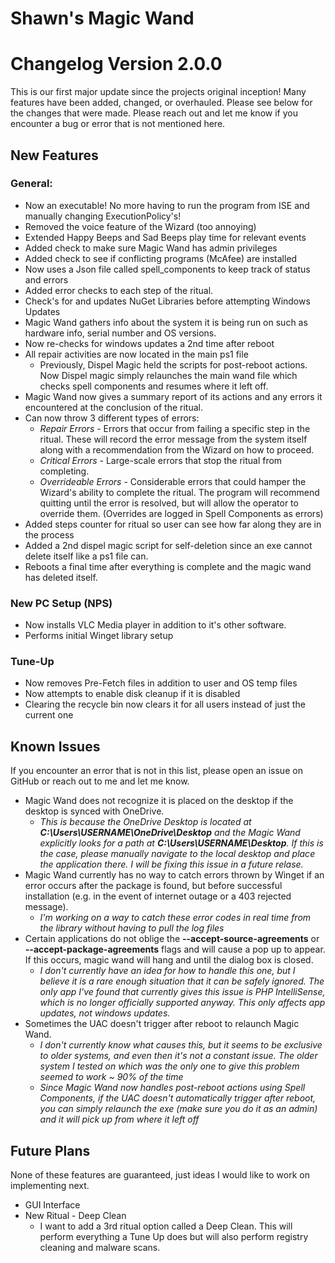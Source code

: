 # Shawn's Magic Wand

  

# Changelog Version 2.0.0
This is our first major update since the projects original inception! Many features have been added, changed, or overhauled. Please see below for the changes that were made. Please reach out and let me know if you encounter a bug or error that is not mentioned here.

## New Features

### General:
- Now an executable! No more having to run the program from ISE and manually changing ExecutionPolicy's!
- Removed the voice feature of the Wizard (too annoying)
- Extended Happy Beeps and Sad Beeps play time for relevant events
- Added check to make sure Magic Wand has admin privileges
- Added check to see if conflicting programs (McAfee) are installed
- Now uses a Json file called spell_components to keep track of status and errors
- Added error checks to each step of the ritual.
- Check's for and updates NuGet Libraries before attempting Windows Updates
- Magic Wand gathers info about the system it is being run on such as hardware info, serial number and OS versions.
- Now re-checks for windows updates a 2nd time after reboot
- All repair activities are now located in the main ps1 file
	- Previously, Dispel Magic held the scripts for post-reboot actions. Now Dispel magic simply relaunches the main wand file which checks spell components and resumes where it left off.
- Magic Wand now gives a summary report of its actions and any errors it encountered at the conclusion of the ritual.
-  Can now throw 3 different types of errors:
	- *Repair Errors* - Errors that occur from failing a specific step in the ritual. These will record the error message from the system itself along with a recommendation from the Wizard on how to proceed.
	- *Critical Errors* - Large-scale errors that stop the ritual from completing.
	- *Overrideable Errors* - Considerable errors that could hamper the Wizard's ability to complete the ritual. The program will recommend quitting until the error is resolved, but will allow the operator to override them. (Overrides are logged in Spell Components as errors)
- Added steps counter for ritual so user can see how far along they are in the process
- Added a 2nd dispel magic script for self-deletion since an exe cannot delete itself like a ps1 file can.
- Reboots a final time after everything is complete and the magic wand has deleted itself.

### New PC Setup (NPS)
- Now installs VLC Media player in addition to it's other software.
- Performs initial Winget library setup

### Tune-Up
- Now removes Pre-Fetch files in addition to user and OS temp files
- Now attempts to enable disk cleanup if it is disabled
- Clearing the recycle bin now clears it for all users instead of just the current one

## Known Issues
If you encounter an error that is not in this list, please open an issue on GitHub or reach out to me and let me know.

- Magic Wand does not recognize it is placed on the desktop if the desktop is synced with OneDrive. 
	- *This is because the OneDrive Desktop is located at **C:\Users\USERNAME\OneDrive\Desktop** and the Magic Wand explicitly looks for a path at **C:\Users\USERNAME\Desktop**. If this is the case, please manually navigate to the local desktop and place the application there. I will be fixing this issue in a future relase.*
- Magic Wand currently has no way to catch errors thrown by Winget if an error occurs after the package is found, but before successful installation (e.g. in the event of internet outage or a 403 rejected message).
	- *I'm working on a way to catch these error codes  in real time from the library without having to pull the log files*
- Certain applications do not oblige the **--accept-source-agreements** or **--accept-package-agreements** flags and will cause a pop up to appear. If this occurs, magic wand will hang and until the dialog box is closed. 
	- *I don't currently have an idea for how to handle this one, but I believe it is a rare enough situation that it can be safely ignored. The only app I've found that currently gives this issue is PHP IntelliSense, which is no longer officially supported anyway. This only affects app updates, not windows updates.*
- Sometimes the UAC doesn't trigger after reboot to relaunch Magic Wand. 
	- *I don't currently know what causes this, but it seems to be exclusive to older systems, and even then it's not a constant issue. The older system I tested on which was the only one to give this problem seemed to work ~ 90% of the time*
	- *Since Magic Wand now handles post-reboot actions using Spell Components, if the UAC doesn't automatically trigger after reboot, you can simply relaunch the exe (make sure you do it as an admin) and it will pick up from where it left off* 

## Future Plans

None of these features are guaranteed, just ideas I would like to work on implementing next.

- GUI Interface
- New Ritual - Deep Clean
	- I want to add a 3rd ritual option called a Deep Clean. This will perform everything a Tune Up does but will also perform registry cleaning and malware scans.